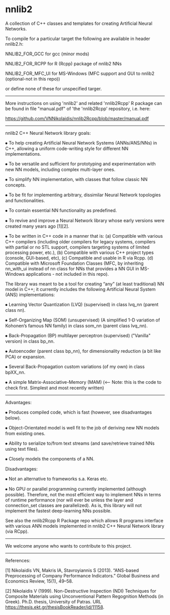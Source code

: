 # nnlib2
A collection of C++ classes and templates for creating Artificial Neural Networks.

To compile for a particular target the following are available in header nnlib2.h:

NNLIB2_FOR_GCC for gcc (minor mods)

NNLIB2_FOR_RCPP for R (Rcpp) package of nnlib2 NNs

NNLIB2_FOR_MFC_UI for MS-Windows (MFC support and GUI to nnlib2 (optional-not in this repo))

or define none of these for unspecified targer.

---

More instructions on using 'nnlib2' and related 'nnlib2Rcpp' R package can be found in file "manual.pdf" of 'the 'nnlib2Rcpp' repository, i.e. here:

https://github.com/VNNikolaidis/nnlib2Rcpp/blob/master/manual.pdf

---

nnlib2 C++ Neural Network library goals:

⦁	To help creating Artificial Neural Network Systems (ANNs/ANS/NNs) in C++, allowing a uniform code-writing style for different NN implementations.

⦁	To be versatile and sufficient for prototyping and experimentation with new NN models, including complex multi-layer ones.

⦁ To simplify NN implementation, with classes that follow classic NN concepts.

⦁	To be fit for implementing arbitrary, dissimilar Neural Network topologies and functionalities.

⦁	To contain essential NN functionality as predefined.

⦁	To revive and improve a Neural Network library whose early versions were created many years ago [1][2].

⦁	To be written in C++ code in a manner that is: (a) Compatible with various C++ compilers (including older compilers for legacy systems, compilers with partial or no STL support, compilers targeting systems of limited processing power, etc.), (b) Compatible with various C++ project types (console, GUI-based, etc), (c) Compatible and usable in R via Rcpp. (d) Compatible with Microsoft Foundation Classes (MFC, by inheriting nn_with_ui instead of nn class for NNs that provides a NN GUI in MS-Windows applications - not included in this repo).

The library was meant to be a tool for creating “any” (at least traditional) NN model in C++; it currently includes the following Artificial Neural System (ANS) implementations:

⦁	Learning Vector Quantization (LVQ) (supervised) in class lvq_nn (parent class nn).

⦁	Self-Organizing Map (SOM) (unsupervised) (A simplified 1-D variation of Kohonen’s famous NN family) in class som_nn (parent class lvq_nn).

⦁	Back-Propagation (BP) multilayer perceptron (supervised) ("Vanilla" version) in class bp_nn.

⦁	Autoencoder (parent class bp_nn), for dimensionality reduction (a bit like PCA) or expansion.

⦁	Several Back-Propagation custom variations (of my own) in class bpXX_nn.

⦁	A simple Matrix-Associative-Memory (MAM) (<-- Note: this is the code to check first. Simplest and most recently written) 

---
Advantages:

⦁	Produces compiled code, which is fast (however, see disadvantages below).

⦁	Object-Orientated model is well fit to the job of deriving new NN models from existing ones. 

⦁	Ability to serialize to/from text streams (and save/retrieve trained NNs using text files).

⦁	Closely models the components of a NN.

Disadvantages:

⦁	Not an alternative to frameworks s.a. Keras etc.

⦁	No GPU or parallel programming currently implemented (although possible). Therefore, not the most efficient way to implement NNs in terms of runtime performance (nor will ever be unless the layer and connection_set classes are parallelized). As is, this library will not implement the fastest deep-learning NNs possible.

See also the nnlib2Rcpp R Package repo which allows R programs interface with various ANN models implemented in nnlib2 C++ Neural Network library (via RCpp).

----
We welcome anyone who wants to contribute to this project.

----
References:

[1] Nikolaidis VN, Makris IA, Stavroyiannis S (2013). “ANS-based Preprocessing of Company Performance Indicators.” Global Business and Economics Review, 15(1), 49–58.

[2] Nikolaidis V (1999). Non-Destructive Inspection (NDI) Techniques for Composite Materials using Unconventional Pattern Regognition Methods (in Greek). Ph.D. thesis, University of Patras. URL https://thesis.ekt.gr/thesisBookReader/id/11158.
